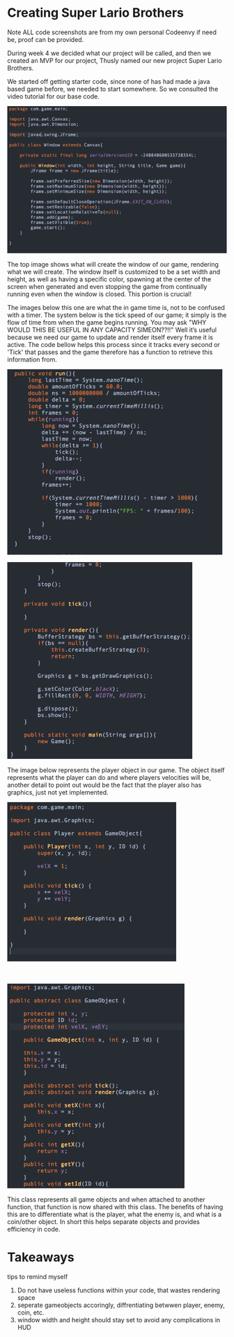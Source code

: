 # Creating Super Lario Brothers #
Note ALL code screenshots are from my own personal Codeenvy if need be, proof can be provided.

During week 4 we decided what our project will be called, and then we created an MVP for our project, Thusly named our new project Super Lario Brothers. 

We started off getting starter code, since none of has had made a java based game before, we needed to start somewhere.  So we consulted the video tutorial for our base code.

![capture.jpg](Code9.png)

The top image shows what will create the window of our game, rendering what we will create. The window itself is customized to be a set width and height, as well as having a specific color, spawning at the center of the screen when generated and  even stopping the game from continually running even when the window is closed. This portion is crucial! 

The images below this one are what the in game time is, not to be confused with a timer. The system below is the tick speed of our game; it simply is the flow of time from when the game begins running. You may ask "WHY WOULD THIS BE USEFUL IN ANY CAPACITY SIMEON??!!" Well it’s useful because we need our game to update and render itself every frame it is active. The code bellow helps this process since it tracks every second or 'Tick' that passes and the game therefore has a function to retrieve this information from.

![capture.jpg](Code3.png)

![capture.jpg](Code4.png)

The image below represents the player object in our game. The object itself represents what the player can do and where players velocities will be, another detail to point out would be the fact that the player also has graphics, just not yet implemented.

![capture.jpg](Code5.png)
<BR>
<BR>
<BR>

![capture.jpg](Code7.png)

This class represents all game objects and when attached to another function, that function is now shared with this class. The benefits of having this are to differentiate what is the player, what the enemy is, and what is a coin/other object. In short this helps separate objects and provides efficiency in code.


# Takeaways #
tips to remind myself
1. Do not have useless functions within your code, that wastes rendering space
2. seperate gameobjects accoringly, diffrentiating betwwen player, enemy, coin, etc.
3. window width and height should stay set  to avoid any complications in HUD
